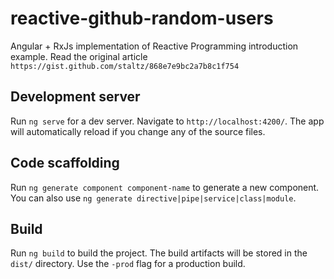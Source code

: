 # reactive-github-random-users

Angular + RxJs implementation of Reactive Programming introduction example.
Read the original article `https://gist.github.com/staltz/868e7e9bc2a7b8c1f754`

## Development server

Run `ng serve` for a dev server. Navigate to `http://localhost:4200/`. The app will automatically reload if you change any of the source files.

## Code scaffolding

Run `ng generate component component-name` to generate a new component. You can also use `ng generate directive|pipe|service|class|module`.

## Build

Run `ng build` to build the project. The build artifacts will be stored in the `dist/` directory. Use the `-prod` flag for a production build.

